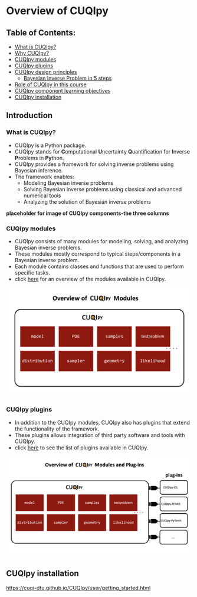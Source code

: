 #  Overview of CUQIpy



## Table of Contents:
* [What is CUQIpy?](#what-is-cuqipy)
* [Why CUQIpy?](#why-cuqipy)
* [CUQIpy modules](#cuqipy-modules)
* [CUQIpy plugins](#cuqipy-plugins)
* [CUQIpy design principles](#cuqipy-design-principles)
  * [Bayesian Inverse Problem in 5 steps](#bayesain-inverse-problem-in-5-steps)
* [Role of CUQIpy in this course](#role-of-cuqipy-in-this-course)
* [CUQIpy component learning objectives](#cuqipy-component-learning-objectives)
* [CUQIpy installation](#installation)


## Introduction <a class="anchor" id="introduction"></a>

### What is CUQIpy? <a class="anchor" id="what-is-cuqipy"></a>
* CUQIpy is a Python package.
* CUQIpy stands for **C**omputational **U**ncertainty **Q**uantification for **I**nverse **P**roblems in **Py**thon.
* CUQIpy provides a framework for solving inverse problems using Bayesian inference.
* The framework enables:
  * Modeling Bayesian inverse problems
  * Solving Bayesian inverse problems using classical and advanced numerical tools
  * Analyzing the solution of Bayesian inverse problems

**placeholder for image of CUQIpy components-the three columns**

### CUQIpy modules <a class="anchor" id="cuqipy-modules"></a>
* CUQIpy consists of many modules for modeling, solving, and analyzing Bayesian inverse problems.
* These modules mostly correspond to typical steps/components in a Bayesian inverse problem.
* Each module contains classes and functions that are used to perform specific tasks.
* click [here](https://cuqi-dtu.github.io/CUQIpy/api/index.html) for an overview of the modules available in CUQIpy.

![CUQIpy modules](../images/cuqipy_modules.png)

### CUQIpy plugins <a class="anchor" id="cuqipy-plugins"></a>

* In addition to the CUQIpy modules, CUQIpy also has plugins that extend the functionality of the framework. 
* These plugins allows integration of third party software and tools with CUQIpy.
* click [here](https://cuqi-dtu.github.io/CUQIpy/#cuqipy-plugins) to see the list of plugins available in CUQIpy.

![CUQIpy plugins](../images/cuqipy_modules_plugin.png)


## CUQIpy installation <a class="anchor" id="installation"></a>

https://cuqi-dtu.github.io/CUQIpy/user/getting_started.html

